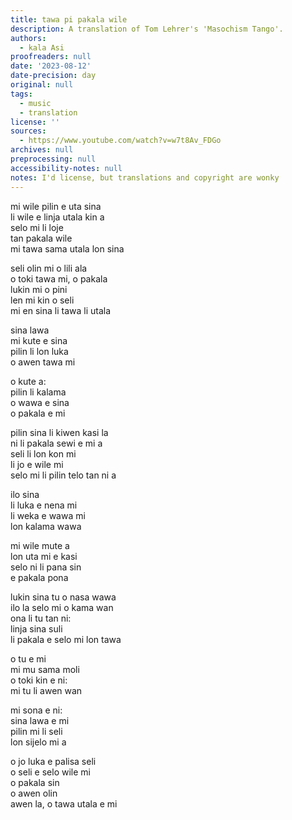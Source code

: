 ```yaml
---
title: tawa pi pakala wile
description: A translation of Tom Lehrer's 'Masochism Tango'.
authors:
  - kala Asi
proofreaders: null
date: '2023-08-12'
date-precision: day
original: null
tags:
  - music
  - translation
license: ''
sources:
  - https://www.youtube.com/watch?v=w7t8Av_FDGo
archives: null
preprocessing: null
accessibility-notes: null
notes: I'd license, but translations and copyright are wonky
---
```


  
mi wile pilin e uta sina  
li wile e linja utala kin a  
selo mi li loje  
tan pakala wile  
mi tawa sama utala lon sina  

seli olin mi o lili ala  
o toki tawa mi, o pakala  
lukin mi o pini  
len mi kin o seli  
mi en sina li tawa li utala  

sina lawa  
mi kute e sina  
pilin li lon luka  
o awen tawa mi  

o kute a:  
pilin li kalama  
o wawa e sina  
o pakala e mi  

pilin sina li kiwen kasi la  
ni li pakala sewi e mi a  
seli li lon kon mi  
li jo e wile mi  
selo mi li pilin telo tan ni a  

ilo sina  
li luka e nena mi  
li weka e wawa mi  
lon kalama wawa  

mi wile mute a  
lon uta mi e kasi  
selo ni li pana sin  
e pakala pona  

lukin sina tu o nasa wawa  
ilo la selo mi o kama wan  
ona li tu tan ni:  
linja sina suli  
li pakala e selo mi lon tawa  

o tu e mi  
mi mu sama moli  
o toki kin e ni:  
mi tu li awen wan  

mi sona e ni:  
sina lawa e mi  
pilin mi li seli  
lon sijelo mi a  

o jo luka e palisa seli  
o seli e selo wile mi  
o pakala sin  
o awen olin  
awen la, o tawa utala e mi
